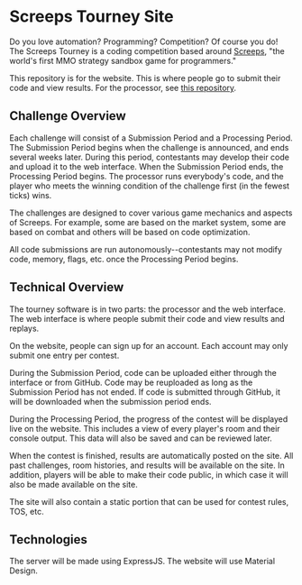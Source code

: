 # Screeps Tourney Site

Do you love automation? Programming? Competition? Of course you do! The Screeps Tourney is a coding competition based around [Screeps](https://screeps.com), "the world's first MMO strategy sandbox game for programmers."

This repository is for the website. This is where people go to submit their code and view results. For the processor, see [this repository](https://github.com/FlyingPiMonster/ScreepsTourney).

## Challenge Overview

Each challenge will consist of a Submission Period and a Processing Period. The Submission Period begins when the challenge is announced, and ends several weeks later. During this period, contestants may develop their code and upload it to the web interface. When the Submission Period ends, the Processing Period begins. The processor runs everybody's code, and the player who meets the winning condition of the challenge first (in the fewest ticks) wins.

The challenges are designed to cover various game mechanics and aspects of Screeps. For example, some are based on the market system, some are based on combat and others will be based on code optimization.

All code submissions are run autonomously--contestants may not modify code, memory, flags, etc. once the Processing Period begins.

## Technical Overview

The tourney software is in two parts: the processor and the web interface. The web interface is where people submit their code and view results and replays.

On the website, people can sign up for an account. Each account may only submit one entry per contest.

During the Submission Period, code can be uploaded either through the interface or from GitHub. Code may be reuploaded as long as the Submission Period has not ended. If code is submitted through GitHub, it will be downloaded when the submission period ends.

During the Processing Period, the progress of the contest will be displayed live on the website. This includes a view of every player's room and their console output. This data will also be saved and can be reviewed later.

When the contest is finished, results are automatically posted on the site. All past challenges, room histories, and results will be available on the site. In addition, players will be able to make their code public, in which case it will also be made available on the site.

The site will also contain a static portion that can be used for contest rules, TOS, etc.

## Technologies

The server will be made using ExpressJS. The website will use Material Design.

